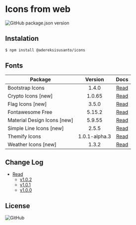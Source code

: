 # Icons from web

![GitHub package.json version](https://img.shields.io/github/package-json/v/adereksisusanto/icons)

## Instalation

```bash
$ npm install @adereksisusanto/icons
```

## Fonts

| Package                     |    Version    |                            Docs                            |
| --------------------------- | :-----------: | :--------------------------------------------------------: |
| Bootstrap Icons             |     1.4.0     |          [Read](https://icons.getbootstrap.com/)           |
| Crypto Icons [new]          |    1.0.65     |             [Read](https://guarda.com/coins/)              |
| Flag Icons [new]            |     3.5.0     |            [Read](https://flagicons.lipis.dev/)            |
| Fontawesome Free            |    5.15.2     | [Read](https://fontawesome.com/icons?d=gallery&p=2&m=free) |
| Material Design Icons [new] |    5.9.55     |          [Read](https://materialdesignicons.com/)          |
| Simple Line Icons [new]     |     2.5.5     |   [Read](https://thesabbir.github.io/simple-line-icons/)   |
| Themify Icons               | 1.0.1-alpha.3 |          [Read](http://themify.me/themify-icons)           |
| Weather Icons [new]         |     1.3.2     |    [Read](http://erikflowers.github.io/weather-icons/)     |

## Change Log

- [Read](https://github.com/adereksisusanto/icons/blob/main/CHANGELOG.md)
  - [v1.0.2](https://github.com/adereksisusanto/icons/releases/tag/v1.0.2)
  - [v1.0.1](https://github.com/adereksisusanto/icons/releases/tag/v1.0.1)
  - [v1.0.0](https://github.com/adereksisusanto/icons/releases/tag/v1.0.0)

## License

![GitHub](https://img.shields.io/github/license/adereksisusanto/icons)
